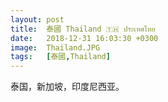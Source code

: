 ```yaml
---
layout: post
title:  泰國 Thailand 🇹🇭 ประเทศไทย
date:   2018-12-31 16:03:30 +0300
image:  Thailand.JPG
tags:   [泰國,Thailand]
---
```

泰国，新加坡，印度尼西亚。
